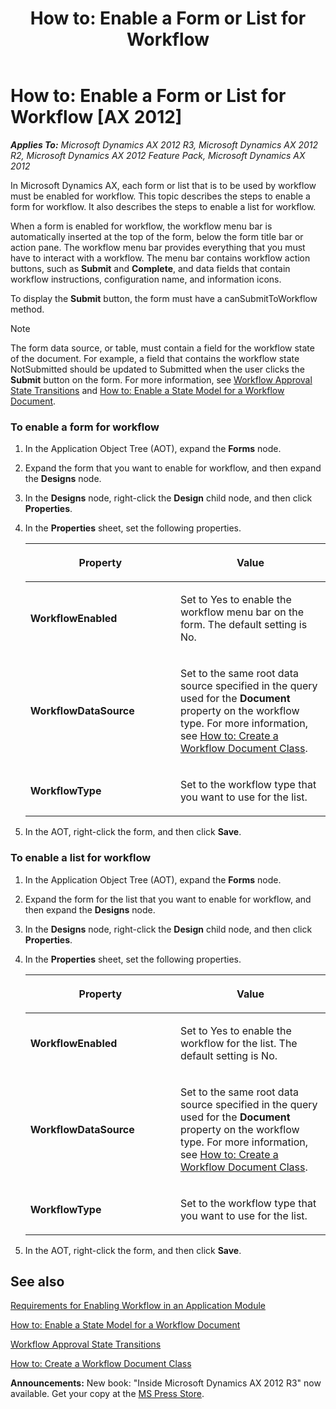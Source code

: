 ﻿---
title: 'How to: Enable a Form or List for Workflow'
TOCTitle: 'How to: Enable a Form or List for Workflow'
ms:assetid: 8859306a-f5e2-4027-a18b-f2eda00a97b8
ms:mtpsurl: https://msdn.microsoft.com/en-us/library/Cc602813(v=AX.60)
ms:contentKeyID: 35246232
ms.date: 05/18/2015
mtps_version: v=AX.60
---

# How to: Enable a Form or List for Workflow [AX 2012]


_**Applies To:** Microsoft Dynamics AX 2012 R3, Microsoft Dynamics AX 2012 R2, Microsoft Dynamics AX 2012 Feature Pack, Microsoft Dynamics AX 2012_

In Microsoft Dynamics AX, each form or list that is to be used by workflow must be enabled for workflow. This topic describes the steps to enable a form for workflow. It also describes the steps to enable a list for workflow.

When a form is enabled for workflow, the workflow menu bar is automatically inserted at the top of the form, below the form title bar or action pane. The workflow menu bar provides everything that you must have to interact with a workflow. The menu bar contains workflow action buttons, such as **Submit** and **Complete**, and data fields that contain workflow instructions, configuration name, and information icons.

To display the **Submit** button, the form must have a canSubmitToWorkflow method.


> [!NOTE]
> <P>The form data source, or table, must contain a field for the workflow state of the document. For example, a field that contains the workflow state NotSubmitted should be updated to Submitted when the user clicks the <STRONG>Submit</STRONG> button on the form. For more information, see <A href="workflow-approval-state-transitions.md">Workflow Approval State Transitions</A> and <A href="how-to-enable-a-state-model-for-a-workflow-document.md">How to: Enable a State Model for a Workflow Document</A>.</P>



### To enable a form for workflow

1.  In the Application Object Tree (AOT), expand the **Forms** node.

2.  Expand the form that you want to enable for workflow, and then expand the **Designs** node.

3.  In the **Designs** node, right-click the **Design** child node, and then click **Properties**.

4.  In the **Properties** sheet, set the following properties.
    
    <table>
    <colgroup>
    <col style="width: 50%" />
    <col style="width: 50%" />
    </colgroup>
    <thead>
    <tr class="header">
    <th><p>Property</p></th>
    <th><p>Value</p></th>
    </tr>
    </thead>
    <tbody>
    <tr class="odd">
    <td><p><strong>WorkflowEnabled</strong></p></td>
    <td><p>Set to Yes to enable the workflow menu bar on the form. The default setting is No.</p></td>
    </tr>
    <tr class="even">
    <td><p><strong>WorkflowDataSource</strong></p></td>
    <td><p>Set to the same root data source specified in the query used for the <strong>Document</strong> property on the workflow type. For more information, see <a href="how-to-create-a-workflow-document-class.md">How to: Create a Workflow Document Class</a>.</p></td>
    </tr>
    <tr class="odd">
    <td><p><strong>WorkflowType</strong></p></td>
    <td><p>Set to the workflow type that you want to use for the list.</p></td>
    </tr>
    </tbody>
    </table>


5.  In the AOT, right-click the form, and then click **Save**.

### To enable a list for workflow

1.  In the Application Object Tree (AOT), expand the **Forms** node.

2.  Expand the form for the list that you want to enable for workflow, and then expand the **Designs** node.

3.  In the **Designs** node, right-click the **Design** child node, and then click **Properties**.

4.  In the **Properties** sheet, set the following properties.
    
    <table>
    <colgroup>
    <col style="width: 50%" />
    <col style="width: 50%" />
    </colgroup>
    <thead>
    <tr class="header">
    <th><p>Property</p></th>
    <th><p>Value</p></th>
    </tr>
    </thead>
    <tbody>
    <tr class="odd">
    <td><p><strong>WorkflowEnabled</strong></p></td>
    <td><p>Set to Yes to enable the workflow for the list. The default setting is No.</p></td>
    </tr>
    <tr class="even">
    <td><p><strong>WorkflowDataSource</strong></p></td>
    <td><p>Set to the same root data source specified in the query used for the <strong>Document</strong> property on the workflow type. For more information, see <a href="how-to-create-a-workflow-document-class.md">How to: Create a Workflow Document Class</a>.</p></td>
    </tr>
    <tr class="odd">
    <td><p><strong>WorkflowType</strong></p></td>
    <td><p>Set to the workflow type that you want to use for the list.</p></td>
    </tr>
    </tbody>
    </table>


5.  In the AOT, right-click the form, and then click **Save**.

## See also

[Requirements for Enabling Workflow in an Application Module](requirements-for-enabling-workflow-in-an-application-module.md)

[How to: Enable a State Model for a Workflow Document](how-to-enable-a-state-model-for-a-workflow-document.md)

[Workflow Approval State Transitions](workflow-approval-state-transitions.md)

[How to: Create a Workflow Document Class](how-to-create-a-workflow-document-class.md)

  
**Announcements:** New book: "Inside Microsoft Dynamics AX 2012 R3" now available. Get your copy at the [MS Press Store](https://www.microsoftpressstore.com/store/inside-microsoft-dynamics-ax-2012-r3-9780735685109).

